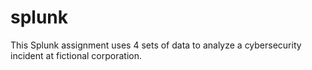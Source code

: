 # splunk
This Splunk assignment uses 4 sets of data to analyze a cybersecurity incident at fictional corporation.
